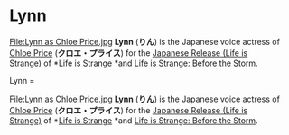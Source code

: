 #  Lynn 

[File:Lynn as Chloe Price.jpg](right.md)
**Lynn** (**りん**) is the Japanese voice actress of [Chloe Price](chloe_price.md) (**クロエ・プライス**) for the [Japanese Release (Life is Strange)](japanese_localization.md) of *[Life is Strange](life_is_strange.md) *and [Life is Strange: Before the Storm](life_is_strange__before_the_storm.md).

 Lynn =

[File:Lynn as Chloe Price.jpg](right.md)
**Lynn** (**りん**) is the Japanese voice actress of [Chloe Price](chloe_price.md) (**クロエ・プライス**) for the [Japanese Release (Life is Strange)](japanese_localization.md) of *[Life is Strange](life_is_strange.md) *and [Life is Strange: Before the Storm](life_is_strange__before_the_storm.md).

